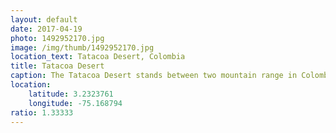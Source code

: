 ```yaml
---
layout: default
date: 2017-04-19
photo: 1492952170.jpg
image: /img/thumb/1492952170.jpg
location_text: Tatacoa Desert, Colombia
title: Tatacoa Desert
caption: The Tatacoa Desert stands between two mountain range in Colombia. Unlike the Death Valley in the USA, this desert is way above the sea level and vegetation sill grows here.
location:
    latitude: 3.2323761
    longitude: -75.168794
ratio: 1.33333
---
```

